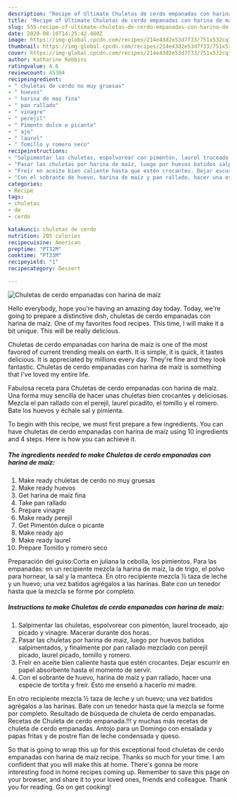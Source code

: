 ```yaml
---
description: "Recipe of Ultimate Chuletas de cerdo empanadas con harina de maíz"
title: "Recipe of Ultimate Chuletas de cerdo empanadas con harina de maíz"
slug: 555-recipe-of-ultimate-chuletas-de-cerdo-empanadas-con-harina-de-maiz
date: 2020-08-16T14:25:42.480Z
image: https://img-global.cpcdn.com/recipes/214e43d2e53d7f33/751x532cq70/chuletas-de-cerdo-empanadas-con-harina-de-maiz-foto-principal.jpg
thumbnail: https://img-global.cpcdn.com/recipes/214e43d2e53d7f33/751x532cq70/chuletas-de-cerdo-empanadas-con-harina-de-maiz-foto-principal.jpg
cover: https://img-global.cpcdn.com/recipes/214e43d2e53d7f33/751x532cq70/chuletas-de-cerdo-empanadas-con-harina-de-maiz-foto-principal.jpg
author: Katharine Robbins
ratingvalue: 4.6
reviewcount: 45384
recipeingredient:
- " chuletas de cerdo no muy gruesas"
- " huevos"
- " harina de maz fina"
- " pan rallado"
- " vinagre"
- " perejil"
- " Pimentn dulce o picante"
- " ajo"
- " laurel"
- " Tomillo y romero seco"
recipeinstructions:
- "Salpimentar las chuletas, espolvorear con pimentón, laurel troceado, ajo picado y vinagre. Macerar durante dos horas."
- "Pasar las chuletas por harina de maíz, luego por huevos batidos salpimentados, y finalmente por pan rallado mezclado con perejil picado, laurel picado, tomillo y romero."
- "Freír en aceite bien caliente hasta que estén crocantes. Dejar escurrir en papel absorbente hasta el momento de servir."
- "Con el sobrante de huevo, harina de maíz y pan rallado, hacer una especie de tortita y freír. Esto me enseñó a hacerlo mi madre."
categories:
- Recipe
tags:
- chuletas
- de
- cerdo

katakunci: chuletas de cerdo 
nutrition: 205 calories
recipecuisine: American
preptime: "PT32M"
cooktime: "PT33M"
recipeyield: "1"
recipecategory: Dessert

---
```



![Chuletas de cerdo empanadas con harina de maíz](https://img-global.cpcdn.com/recipes/214e43d2e53d7f33/751x532cq70/chuletas-de-cerdo-empanadas-con-harina-de-maiz-foto-principal.jpg)

Hello everybody, hope you're having an amazing day today. Today, we're going to prepare a distinctive dish, chuletas de cerdo empanadas con harina de maíz. One of my favorites food recipes. This time, I will make it a bit unique. This will be really delicious.

Chuletas de cerdo empanadas con harina de maíz is one of the most favored of current trending meals on earth. It is simple, it is quick, it tastes delicious. It is appreciated by millions every day. They're fine and they look fantastic. Chuletas de cerdo empanadas con harina de maíz is something that I've loved my entire life.

Fabulosa receta para Chuletas de cerdo empanadas con harina de maíz. Una forma muy sencilla de hacer unas chuletas bien crocantes y deliciosas. Mezcla el pan rallado con el perejil, laurel picadito, el tomillo y el romero. Bate los huevos y échale sal y pimienta.


To begin with this recipe, we must first prepare a few ingredients. You can have chuletas de cerdo empanadas con harina de maíz using 10 ingredients and 4 steps. Here is how you can achieve it.

<!--inarticleads1-->

##### The ingredients needed to make Chuletas de cerdo empanadas con harina de maíz:

1. Make ready  chuletas de cerdo no muy gruesas
1. Make ready  huevos
1. Get  harina de maíz fina
1. Take  pan rallado
1. Prepare  vinagre
1. Make ready  perejil
1. Get  Pimentón dulce o picante
1. Make ready  ajo
1. Make ready  laurel
1. Prepare  Tomillo y romero seco


Preparación del guiso:Corta en juliana la cebolla, los pimientos. Para las empanadas: en un recipiente mezcla la harina de maíz, la de trigo, el polvo para hornear, la sal y la manteca. En otro recipiente mezcla ½ taza de leche y un huevo; una vez batidos agrégalos a las harinas. Bate con un tenedor hasta que la mezcla se forme por completo. 

<!--inarticleads2-->

##### Instructions to make Chuletas de cerdo empanadas con harina de maíz:

1. Salpimentar las chuletas, espolvorear con pimentón, laurel troceado, ajo picado y vinagre. Macerar durante dos horas.
1. Pasar las chuletas por harina de maíz, luego por huevos batidos salpimentados, y finalmente por pan rallado mezclado con perejil picado, laurel picado, tomillo y romero.
1. Freír en aceite bien caliente hasta que estén crocantes. Dejar escurrir en papel absorbente hasta el momento de servir.
1. Con el sobrante de huevo, harina de maíz y pan rallado, hacer una especie de tortita y freír. Esto me enseñó a hacerlo mi madre.


En otro recipiente mezcla ½ taza de leche y un huevo; una vez batidos agrégalos a las harinas. Bate con un tenedor hasta que la mezcla se forme por completo. Resultado de búsqueda de chuleta de cerdo empanadas. Recetas de Chuleta de cerdo empanada.!!! y muchas más recetas de chuleta de cerdo empanadas. Antojo para un Domingo con ensalada y papas fritas y de postre flan de leche condensada y queso. 

So that is going to wrap this up for this exceptional food chuletas de cerdo empanadas con harina de maíz recipe. Thanks so much for your time. I am confident that you will make this at home. There's gonna be more interesting food in home recipes coming up. Remember to save this page on your browser, and share it to your loved ones, friends and colleague. Thank you for reading. Go on get cooking!
